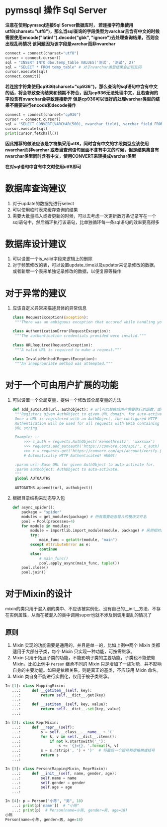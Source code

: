 # pymssql 操作 Sql Server 

**注意在使用pymssql连接Sql Server数据库时，
若连接字符集使用utf8(charset="utf8")，那么当sql查询的字段类型为varchar且含有中文的时候需要使用encode("latin1").decode("gbk", "ignore")去处理查询结果，否则会出现乱码情况
该问题因为该字段是varchar而非nvarchar**

```python
connect = connect(charset="utf8")
cursor = connect.cursor()
sql = "INSERT INTO dbo.temp_table VALUES('测试', '测试', 2)"
sql = "SELECT * FROM temp_table" # 对于nvarchar类型结果会出现乱码
cursor.execute(sql)
connect.commit()
```



**若连接字符集使用cp936(charset="cp936")，那么查询的sql语句中含有中文的话，将会导致查询结果和预期不符合，因为cp936无法处理中文，且若查询的字段含有nvarchar会导致连接断开
但是cp936可以很好的处理varchar类型的结果不需要进行encode和decode操作**

```python
connect = connect(charset="cp936")
cursor = connect.cursor()
sql = "SELECT CONVERT(VARCHAR(500), nvarchar_field), varchar_field FROM temp_table"
cursor.execute(sql)
print(cursor.fetchall())
```



**因此推荐的做法应该是字符集采用utf8，同时含有中文的字段类型应该使用nvarchar而非varchar
或者当查询语句里面不含有中文的时候，但是结果集含有nvarchar类型同时含有中文，使用CONVERT来转换成varchar类型**

**在对sql语句中含有中文时使用utf8即可**

# 数据库查询建议

1. 对于update的数据先进行select
2. 可以使用临时表来缓存查询的结果
3. 需要大批量插入或者更新的时候，可以去考虑一次更新数万条记录写在一个sql语句中，然后循环执行该语句，比单独循环每一条sql语句的效率要高得多

# 数据库设计建议

1. 可以设置一个is\_valid字段来逻辑上的删除
2. 对于频繁修改的表，可以设置update_time以及updator来记录修改的数据，或者新增一个表来单独记录修改的数据，以便复原等操作

# 对于异常的建议

1. 应该自定义异常来描述具体的异常信息

   ```python
   class RequestException(Exception):
   	"""There was an ambiguous exception that occured while handling your request."""
   
   class AuthenticationError(RequestException):
   	"""The authentication credentials provided were invalid."""
   	
   class URLRequired(RequestException):
   	"""A valid URL is required to make a request."""
   	
   class InvalidMethod(RequestException):
   	"""An inappropriate method was attempted."""
   
   ```

   

# 对于一个可由用户扩展的功能

1. 可以设置一个全局变量，提供一个修改该全局变量的方法

   ```python
   def add_autoauth(url, authobject): # url可以替换成用户需要执行的函数，或者模块
   	"""Registers given AuthObject to given URL domain. for auto-activation.
   	Once a URL is registered with an AuthObject, the configured HTTP
   	Authentication will be used for all requests with URLS containing the given
   	URL string.
   
   	Example: ::
   	    >>> c_auth = requests.AuthObject('kennethreitz', 'xxxxxxx')
   	    >>> requests.add_autoauth('https://convore.com/api/', c_auth)
   	    >>> r = requests.get('https://convore.com/api/account/verify.json')
   	    # Automatically HTTP Authenticated! Wh00t!
   
   	:param url: Base URL for given AuthObject to auto-activate for.
   	:param authobject: AuthObject to auto-activate.
   	"""
   	global AUTOAUTHS
   	
   	AUTOAUTHS.append((url, authobject))
   ```

   

2. 根据目录结构来动态导入包

   ```python
   def async_spider():
       package = "spider"
       modules = get_modules(package) # 所有需要动态导入的模块文件名
       pool = Pool(processes=4)
       for module in modules:
           module = importlib.import_module(module, package) # 采用相对路径导入
           try:
               main_func = getattr(module, "main")
           except AttributeError as e:
               continue
           else:
               # main_func()
               pool.apply_async(main_func, tuple())
       pool.close()
       pool.join()
   ```

   

# 对于Mixin的设计

mixin的类只用于混入别的类中、不应该被实例化、没有自己的\_\_init\_\_方法、不存在实例属性，从而在被混入的类中调用super也就不涉及到调用混乱的情况了

## 原则

1. Mixin 实现的功能需要是通用的，并且是单一的，比如上例中两个 Mixin 类都适用于大部分子类，每个 Mixin 只实现一种功能，可按需继承。
2. Mixin 只用于拓展子类的功能，不能影响子类的主要功能，子类也不能依赖 Mixin。比如上例中 `Person` 继承不同的 Mixin 只是增加了一些功能，并不影响自身的主要功能。如果是依赖关系，则是真正的基类，不应该用 Mixin 命名。
3. Mixin 类自身不能进行实例化，仅用于被子类继承。

```python
In [1]: class MappingMixin:
   ...:     def __getitem__(self, key):
   ...:         return self.__dict__.get(key)
   ...:
   ...:     def __setitem__(self, key, value):
   ...:         return self.__dict__.set(key, value)
   ...:

In [2]: class ReprMixin:
   ...:     def __repr__(self):
   ...:         s = self.__class__.__name__ + '('
   ...:         for k, v in self.__dict__.items():
   ...:             if not k.startswith('_'):
   ...:                 s += '{}={}, '.format(k, v)
   ...:         s = s.rstrip(', ') + ')'  # 将最后一个逗号和空格换成括号
   ...:         return s
   ...:

In [3]: class Person(MappingMixin, ReprMixin):
   ...:     def __init__(self, name, gender, age):
   ...:         self.name = name
   ...:         self.gender = gender
   ...:         self.age = age
   ...:

In [4]: p = Person("小陈", "男", 18)
   ...: print(p['name'])  # "小陈"
   ...: print(p)  # Person(name=小陈, gender=男, age=18)
小陈
Person(name=小陈, gender=男, age=18)
```

